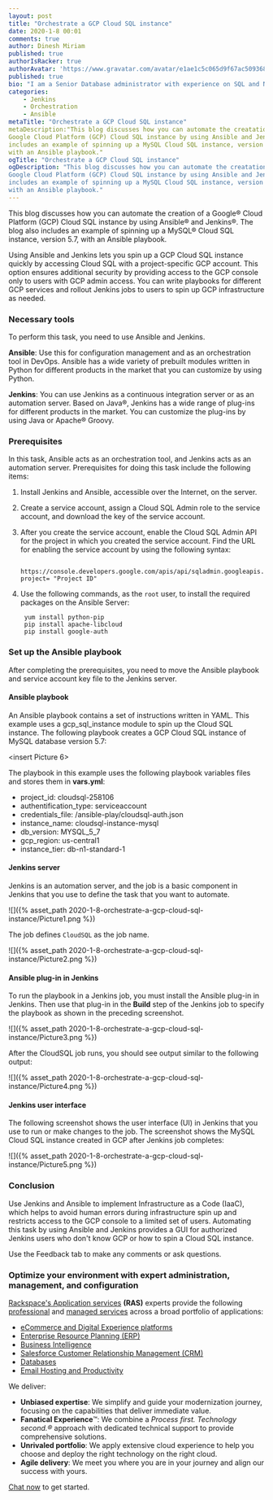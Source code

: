 ```yaml
---
layout: post
title: "Orchestrate a GCP Cloud SQL instance"
date: 2020-1-8 00:01
comments: true
author: Dinesh Miriam
published: true
authorIsRacker: true
authorAvatar: 'https://www.gravatar.com/avatar/e1ae1c5c065d9f67ac50936847f2b83d'
published: true
bio: "I am a Senior Database administrator with experience on SQL and NoSQL databases."
categories:
    - Jenkins
    - Orchestration
    - Ansible
metaTitle: "Orchestrate a GCP Cloud SQL instance"
metaDescription:"This blog discusses how you can automate the creatation of a
Google Cloud Platform (GCP) Cloud SQL instance by using Ansible and Jenkins, and
includes an example of spinning up a MySQL Cloud SQL instance, version 5.7,
with an Ansible playbook."
ogTitle: "Orchestrate a GCP Cloud SQL instance"
ogDescription: "This blog discusses how you can automate the creatation of a
Google Cloud Platform (GCP) Cloud SQL instance by using Ansible and Jenkins, and
includes an example of spinning up a MySQL Cloud SQL instance, version 5.7,
with an Ansible playbook."
---
```


This blog discusses how you can automate the creation of a Google&reg; Cloud
Platform (GCP) Cloud SQL instance by using Ansible&reg; and Jenkins&reg;. The blog also
includes an example of spinning up a MySQL&reg; Cloud SQL instance, version 5.7,
with an Ansible playbook.

<!-- more -->

Using Ansible and Jenkins lets you spin up  a GCP Cloud SQL instance quickly by
accessing Cloud SQL with a project-specific GCP account. This option ensures
additional security by providing access to the GCP console only to users with
GCP admin access. You can write playbooks for different GCP services and rollout
Jenkins jobs to users to spin up GCP infrastructure as needed.

### Necessary tools

To perform this task, you need to use Ansible and Jenkins.

**Ansible**: Use this for configuration management and as an orchestration tool
in DevOps. Ansible has a wide variety of prebuilt modules written in Python for
different products in the market that you can customize by using Python.

**Jenkins**: You can use Jenkins as a continuous integration server or as an
automation server. Based on Java&reg;, Jenkins has a wide range of plug-ins for
different products in the market. You can customize the plug-ins by using Java
or Apache&reg; Groovy.

### Prerequisites

In this task, Ansible acts as an orchestration tool, and Jenkins acts as an
automation server. Prerequisites for doing this task include the following
items:

1. Install Jenkins and Ansible, accessible over the Internet, on the server.

2. Create a service account, assign a Cloud SQL Admin role to the service
   account, and download the key of the service account.

3. After you create the service account, enable the Cloud SQL Admin API for the
   project in which you created the service account. Find the URL for enabling
   the service account by using the following syntax:

        https://console.developers.google.com/apis/api/sqladmin.googleapis.com/overview?project= "Project ID"

4. Use the following commands, as the `root` user, to install the required
   packages on the Ansible Server:

        yum install python-pip
        pip install apache-libcloud
        pip install google-auth

### Set up the Ansible playbook

After completing the prerequisites, you need to move the Ansible playbook and
service account key file to the Jenkins server.

#### Ansible playbook

An Ansible playbook contains a set of instructions written in YAML. This example
uses a gcp\_sql\_instance module to spin up the Cloud SQL instance. The
following playbook creates a GCP Cloud SQL instance of MySQL database version 5.7:

<insert Picture 6>

The playbook in this example uses the following playbook variables files and
stores them in **vars.yml**:

-  project\_id: cloudsql-258106
-  authentification\_type: serviceaccount
-  credentials\_file: /ansible-play/cloudsql-auth.json
-  instance\_name: cloudsql-instance-mysql
-  db\_version: MYSQL\_5\_7
-  gcp\_region: us-central1
-  instance\_tier: db-n1-standard-1

#### Jenkins server

Jenkins is an automation server, and the job is a basic component in Jenkins
that you use to define the task that you want to automate.

![]({% asset_path 2020-1-8-orchestrate-a-gcp-cloud-sql-instance/Picture1.png %})

The job defines `CloudSQL` as the job name.

![]({% asset_path 2020-1-8-orchestrate-a-gcp-cloud-sql-instance/Picture2.png %})

#### Ansible plug-in in Jenkins

To run the playbook in a Jenkins job, you must install the Ansible plug-in in
Jenkins. Then use that plug-in in the **Build** step of the Jenkins job to specify
the playbook as shown in the preceding screenshot.

![]({% asset_path 2020-1-8-orchestrate-a-gcp-cloud-sql-instance/Picture3.png %})

After the CloudSQL job runs, you should see output similar to the following
output:

![]({% asset_path 2020-1-8-orchestrate-a-gcp-cloud-sql-instance/Picture4.png %})

#### Jenkins user interface

The following screenshot shows the user interface (UI) in Jenkins that you use
to run or make changes to the job. The screenshot shows the MySQL Cloud SQL
instance created in GCP after Jenkins job completes:

![]({% asset_path 2020-1-8-orchestrate-a-gcp-cloud-sql-instance/Picture5.png %})

### Conclusion

Use Jenkins and Ansible to implement Infrastructure as a Code (IaaC), which
helps to avoid human errors during infrastructure spin up and restricts access
to the GCP console to a limited set of users. Automating this task by using
Ansible and Jenkins provides a GUI for authorized Jenkins users who don't know
GCP or how to spin a Cloud SQL instance.

Use the Feedback tab to make any comments or ask questions.

### Optimize your environment with expert administration, management, and configuration

[Rackspace's Application services](https://www.rackspace.com/application-management/managed-services)
**(RAS)** experts provide the following [professional](https://www.rackspace.com/application-management/professional-services)
and
[managed services](https://www.rackspace.com/application-management/managed-services) across
a broad portfolio of applications:

- [eCommerce and Digital Experience platforms](https://www.rackspace.com/ecommerce-digital-experience)
- [Enterprise Resource Planning (ERP)](https://www.rackspace.com/erp)
- [Business Intelligence](https://www.rackspace.com/business-intelligence)
- [Salesforce Customer Relationship Management (CRM)](https://www.rackspace.com/salesforce-managed-services)
- [Databases](https://www.rackspace.com/dba-services)
- [Email Hosting and Productivity](https://www.rackspace.com/email-hosting)

We deliver:

- **Unbiased expertise**: We simplify and guide your modernization journey,
focusing on the capabilities that deliver immediate value.
- **Fanatical Experience**&trade;: We combine a *Process first. Technology second.&reg;*
approach with dedicated technical support to provide comprehensive solutions.
- **Unrivaled portfolio**: We apply extensive cloud experience to help you
choose and deploy the right technology on the right cloud.
- **Agile delivery**: We meet you where you are in your journey and align
our success with yours.

[Chat now](https://www.rackspace.com/#chat) to get started.

